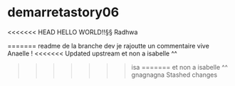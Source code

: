 # demarretastory06

<<<<<<< HEAD
HELLO WORLD!!§§
Radhwa 

=======
readme de la branche dev
je rajoutte un commentaire vive Anaelle ! 
<<<<<<< Updated upstream
et non a isabelle ^^ 
>>>>>>> isa
=======
et non a isabelle ^^ gnagnagna
>>>>>>> Stashed changes
